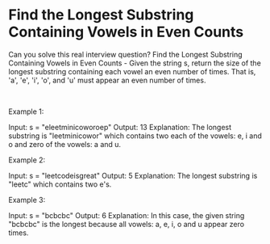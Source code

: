 # Find the Longest Substring Containing Vowels in Even Counts

Can you solve this real interview question? Find the Longest Substring Containing Vowels in Even Counts - Given the string s, return the size of the longest substring containing each vowel an even number of times. That is, 'a', 'e', 'i', 'o', and 'u' must appear an even number of times.

 

Example 1:


Input: s = "eleetminicoworoep"
Output: 13
Explanation: The longest substring is "leetminicowor" which contains two each of the vowels: e, i and o and zero of the vowels: a and u.


Example 2:


Input: s = "leetcodeisgreat"
Output: 5
Explanation: The longest substring is "leetc" which contains two e's.


Example 3:


Input: s = "bcbcbc"
Output: 6
Explanation: In this case, the given string "bcbcbc" is the longest because all vowels: a, e, i, o and u appear zero times.